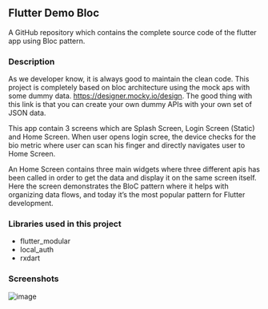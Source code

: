 ## Flutter Demo Bloc 

A GitHub repository which contains the complete source code of the flutter app using Bloc pattern. 

### Description

As we developer know, it is always good to maintain the clean code. This project is completely based on bloc architecture using the mock aps with some dummy data. https://designer.mocky.io/design. The good thing with this link is that you can create your own dummy APIs with your own set of JSON data.

This app contain 3 screens which are Splash Screen, Login Screen (Static) and Home Screen. When user opens login scree, the device checks for the bio metric where user can scan his finger and directly navigates user to Home Screen. 

An Home Screen contains three main widgets where three different apis has been called in order to get the data and display it on the same screen itself. Here the screen demonstrates the BloC pattern where it helps with organizing data flows, and today it’s the most popular pattern for Flutter development.

### Libraries used in this project

- flutter_modular
- local_auth
- rxdart

### Screenshots
![image](https://i.imgur.com/pzfTckc.jpg})


